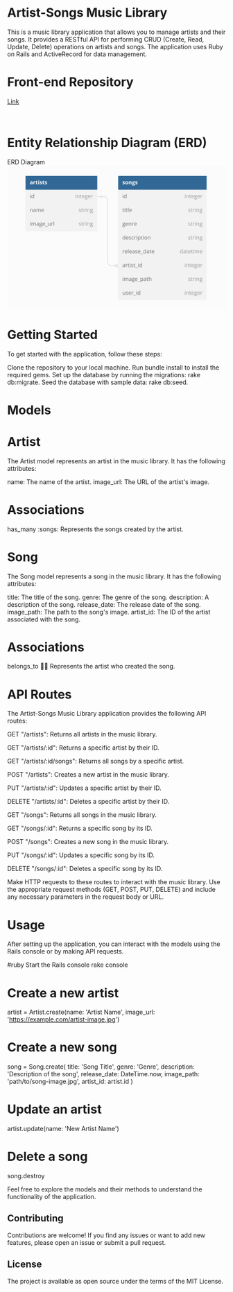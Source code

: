 # Artist-Songs Music Library
This is a music library application that allows you to manage artists and their songs. It provides a RESTful API for performing CRUD (Create, Read, Update, Delete) operations on artists and songs. The application uses Ruby on Rails and ActiveRecord for data management.

# Front-end Repository

  <a href="https://github.com/CVLGeneral/Melodify" target="_blank">Link</a>

  <br>


# Entity Relationship Diagram (ERD)
ERD Diagram
![ERD Diagram](er.png)



# Getting Started
To get started with the application, follow these steps:

Clone the repository to your local machine.
Run bundle install to install the required gems.
Set up the database by running the migrations: rake db:migrate.
Seed the database with sample data: rake db:seed.
# Models
# Artist
The Artist model represents an artist in the music library. It has the following attributes:

name: The name of the artist.
image_url: The URL of the artist's image.
# Associations
has_many :songs: Represents the songs created by the artist.
# Song
The Song model represents a song in the music library. It has the following attributes:

title: The title of the song.
genre: The genre of the song.
description: A description of the song.
release_date: The release date of the song.
image_path: The path to the song's image.
artist_id: The ID of the artist associated with the song.
# Associations
belongs_to :artist: Represents the artist who created the song.
# API Routes
The Artist-Songs Music Library application provides the following API routes:

GET "/artists": Returns all artists in the music library.

GET "/artists/:id": Returns a specific artist by their ID.

GET "/artists/:id/songs": Returns all songs by a specific artist.

POST "/artists": Creates a new artist in the music library.

PUT "/artists/:id": Updates a specific artist by their ID.

DELETE "/artists/:id": Deletes a specific artist by their ID.

GET "/songs": Returns all songs in the music library.

GET "/songs/:id": Returns a specific song by its ID.

POST "/songs": Creates a new song in the music library.

PUT "/songs/:id": Updates a specific song by its ID.

DELETE "/songs/:id": Deletes a specific song by its ID.

Make HTTP requests to these routes to interact with the music library. Use the appropriate request methods (GET, POST, PUT, DELETE) and include any necessary parameters in the request body or URL.

# Usage
After setting up the application, you can interact with the models using the Rails console or by making API requests.

#ruby
Start the Rails console
rake console

# Create a new artist
artist = Artist.create(name: 'Artist Name', image_url: 'https://example.com/artist-image.jpg')

# Create a new song
song = Song.create(
  title: 'Song Title',
  genre: 'Genre',
  description: 'Description of the song',
  release_date: DateTime.now,
  image_path: 'path/to/song-image.jpg',
  artist_id: artist.id
)

# Update an artist
artist.update(name: 'New Artist Name')

# Delete a song
song.destroy


Feel free to explore the models and their methods to understand the functionality of the application.

## Contributing
Contributions are welcome! If you find any issues or want to add new features, please open an issue or submit a pull request.

## License
The project is available as open source under the terms of the MIT License.